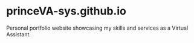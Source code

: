 # princeVA-sys.github.io
Personal portfolio website showcasing my skills and services as a Virtual Assistant.
